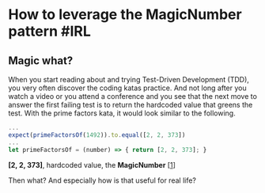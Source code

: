 # How to leverage the MagicNumber pattern #IRL

## Magic what?

When you start reading about and trying Test-Driven Development (TDD), you very often discover the coding katas practice. And not long after you watch a video or you attend a conference and you see that the next move to answer the first failing test is to return the hardcoded value that greens the test. With the prime factors kata, it would look similar to the following.

```javascript
...
expect(primeFactorsOf(1492)).to.equal([2, 2, 373])
...
let primeFactorsOf = (number) => { return [2, 2, 373]; }
```

**[2, 2, 373]**, hardcoded value, the **MagicNumber** [[1]]

Then what?
And especially how is that useful for real life?

[1]:https://wiki.c2.com/?MagicNumber
